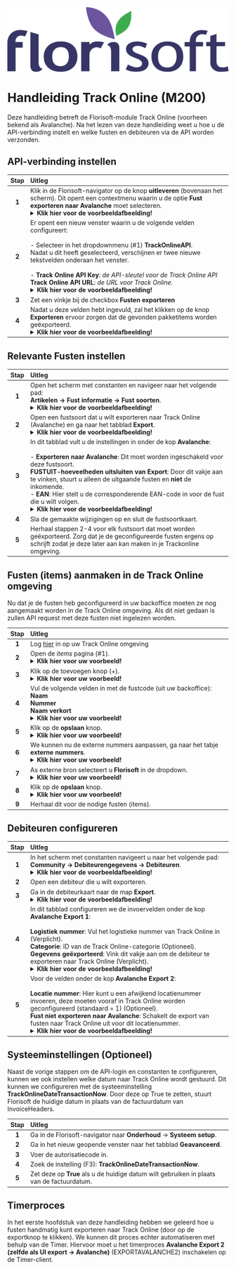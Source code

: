 <img src="../../fslogo.png">

# Handleiding Track Online (M200)

Deze handleiding betreft de Florisoft-module Track Online (voorheen bekend als Avalanche). Na het lezen van deze handleiding weet u hoe u de API-verbinding instelt en welke fusten en debiteuren via de API worden verzonden.

## API-verbinding instellen

|Stap|Uitleg|
|:-:|:--|
|**1**|Klik in de Florisoft-navigator op de knop **uitleveren** (bovenaan het scherm). Dit opent een contextmenu waarin u de optie **Fust exporteren naar Avalanche** moet selecteren.<details><summary><b>Klik hier voor de voorbeeldafbeelding!</b></summary><img src="Media/1.png"></details>|
|**2**|Er opent een nieuw venster waarin u de volgende velden configureert:<br><br>- Selecteer in het dropdownmenu (#1) **TrackOnlineAPI**.<br>Nadat u dit heeft geselecteerd, verschijnen er twee nieuwe tekstvelden onderaan het venster.<br><br>- **Track Online API Key**: *de API-sleutel voor de Track Online API*<br>**Track Online API URL**: *de URL voor Track Online.*<details><summary><b>Klik hier voor de voorbeeldafbeelding!</b></summary><img src="Media/2.png"></details>|
|**3**|Zet een vinkje bij de checkbox **Fusten exporteren**|
|**4**|Nadat u deze velden hebt ingevuld, zal het klikken op de knop **Exporteren** ervoor zorgen dat de gevonden pakketitems worden geëxporteerd.<details><summary><b>Klik hier voor de voorbeeldafbeelding!</b></summary><img src="Media/2.png"></details>|

## Relevante Fusten instellen

|Stap|Uitleg|
|:-:|:--|
|**1**|Open het scherm met constanten en navigeer naar het volgende pad:<br>**Artikelen → Fust informatie → Fust soorten**.<details><summary><b>Klik hier voor de voorbeeldafbeelding!</b></summary><img src="Media/3.png"></details>|
|**2**|Open een fustsoort dat u wilt exporteren naar Track Online (Avalanche) en ga naar het tabblad **Export**.<details><summary><b>Klik hier voor de voorbeeldafbeelding!</b></summary><img src="Media/3.png"></details>|
|**3**|In dit tabblad vult u de instellingen in onder de kop **Avalanche**:<br><br>- **Exporteren naar Avalanche**: Dit moet worden ingeschakeld voor deze fustsoort.<br>**FUSTUIT-hoeveelheden uitsluiten van Export**: Door dit vakje aan te vinken, stuurt u alleen de uitgaande fusten en **niet** de inkomende.<br>- **EAN**: Hier stelt u de corresponderende EAN-code in voor de fust die u wilt volgen.<details><summary><b>Klik hier voor de voorbeeldafbeelding!</b></summary><img src="Media/3.png"></details>|
|**4**|Sla de gemaakte wijzigingen op en sluit de fustsoortkaart.|
|**5**|Herhaal stappen 2-4 voor elk fustsoort dat moet worden geëxporteerd. Zorg dat je de geconfigureerde fusten ergens op schrijft zodat je deze later aan kan maken in je Trackonline omgeving.|

## Fusten (items) aanmaken in de Track Online omgeving

Nu dat je de fusten heb geconfigureerd in uw backoffice moeten ze nog aangemaakt worden in de Track Online omgeving. Als dit niet gedaan is zullen API request met deze fusten niet ingelezen worden.

|Stap|Uitleg|
|:-:|:--|
|**1**|Log [hier](https://trackonline.b2clogin.com/trackonline.onmicrosoft.com/b2c_1_signinto/oauth2/v2.0/authorize?client_id=568f4f53-b19c-4b77-8dbd-9fbf4dc94e71&scope=https%3A%2F%2FTrackOnline.onmicrosoft.com%2F48ca3e86-7a55-4381-a079-0471bf9fc98a%2Fapi.access%20openid%20profile%20offline_access&redirect_uri=https%3A%2F%2Fapp.trackonline.com%2Fauthenticating&client-request-id=a68f7b13-5536-4548-964b-8fb5407a8cd8&response_mode=fragment&response_type=code&x-client-SKU=msal.js.browser&x-client-VER=3.6.0&client_info=1&code_challenge=d84oOTpnFjIKtmXm3UPIS5ueblj_CZNAZ6PW2kN6HTU&code_challenge_method=S256&nonce=e0893369-288b-4d72-b744-94daa93791fd&state=eyJpZCI6IjVmMGY0ZmE3LTA0YWEtNDUwOS05MmZjLTRlNDAxZGZjZjg0MyIsIm1ldGEiOnsiaW50ZXJhY3Rpb25UeXBlIjoicmVkaXJlY3QifX0%3D) in op uw Track Online omgeving|
|**2**|Open de *items* pagina (#1).<details><summary><b>Klik hier voor uw voorbeeld!</b></summary><img src="Media/5.png"></details>|
|**3**|Klik op de toevoegen knop (+).<details><summary><b>Klik hier voor uw voorbeeld!</b></summary><img src="Media/6.png"></details>|
|**4**|Vul de volgende velden in met de fustcode (uit uw backoffice):<br>**Naam**<br>**Nummer**<br>**Naam verkort**<details><summary><b>Klik hier voor uw voorbeeld!</b></summary><img src="Media/7.png"></details>|
|**5**|Klik op de **opslaan** knop.<details><summary><b>Klik hier voor uw voorbeeld!</b></summary><img src="Media/7.png"></details>|
|**6**|We kunnen nu de externe nummers aanpassen, ga naar het tabje **externe nummers**.<details><summary><b>Klik hier voor uw voorbeeld!</b></summary><img src="Media/8.png"></details>|
|**7**|As externe bron selecteert u **Florisoft** in de dropdown.<details><summary><b>Klik hier voor uw voorbeeld!</b></summary><img src="Media/9.png"></details>|
|**8**|Klik op de **opslaan** knop.<details><summary><b>Klik hier voor uw voorbeeld!</b></summary><img src="Media/9.png"></details>|
|**9**|Herhaal dit voor de nodige fusten (items).|

## Debiteuren configureren

|Stap|Uitleg|
|:-:|:--|
|**1**|In het scherm met constanten navigeert u naar het volgende pad:<br>**Community → Debiteurengegevens → Debiteuren**.<details><summary><b>Klik hier voor de voorbeeldafbeelding!</b></summary><img src="Media/4.png"></details>|
|**2**|Open een debiteur die u wilt exporteren.|
|**3**|Ga in de debiteurkaart naar de map **Export**.<details><summary><b>Klik hier voor de voorbeeldafbeelding!</b></summary><img src="Media/4.png"></details>|
|**4**|In dit tabblad configureren we de invoervelden onder de kop **Avalanche Export 1**:<br><br>**Logistiek nummer**: Vul het logistieke nummer van Track Online in (Verplicht).<br>**Categorie**: ID van de Track Online-categorie (Optioneel).<br>**Gegevens geëxporteerd**: Vink dit vakje aan om de debiteur te exporteren naar Track Online (Verplicht).<details><summary><b>Klik hier voor de voorbeeldafbeelding!</b></summary><img src="Media/4.png"></details>|
|**5**|Voor de velden onder de kop **Avalanche Export 2**:<br><br>**Locatie nummer**: Hier kunt u een afwijkend locatienummer invoeren, deze moeten vooraf in Track Online worden geconfigureerd (standaard = 1) (Optioneel).<br>**Fust niet exporteren naar Avalanche**: Schakelt de export van fusten naar Track Online uit voor dit locatienummer.<details><summary><b>Klik hier voor de voorbeeldafbeelding!</b></summary><img src="Media/4.png"></details>|

## Systeeminstellingen (Optioneel)

Naast de vorige stappen om de API-login en constanten te configureren, kunnen we ook instellen welke datum naar Track Online wordt gestuurd. Dit kunnen we configureren met de systeeminstelling **TrackOnlineDateTransactionNow**. Door deze op True te zetten, stuurt Florisoft de huidige datum in plaats van de factuurdatum van InvoiceHeaders.

|Stap|Uitleg|
|:-:|:--|
|**1**|Ga in de Florisoft-navigator naar **Onderhoud** → **Systeem setup**.|
|**2**|Ga in het nieuw geopende venster naar het tabblad **Geavanceerd**.|
|**3**|Voer de autorisatiecode in.|
|**4**|Zoek de instelling (F3): **TrackOnlineDateTransactionNow**.|
|**5**|Zet deze op **True** als u de huidige datum wilt gebruiken in plaats van de factuurdatum.|

## Timerproces 

In het eerste hoofdstuk van deze handleiding hebben we geleerd hoe u fusten handmatig kunt exporteren naar Track Online (door op de exportknop te klikken). We kunnen dit proces echter automatiseren met behulp van de Timer. Hiervoor moet u het timerproces **Avalanche Export 2 (zelfde als UI export -> Avalanche)** (EXPORTAVALANCHE2) inschakelen op de Timer-client.
